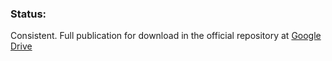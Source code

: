 
### Status:
Consistent. Full publication for download in the official repository at [Google Drive](https://drive.google.com/drive/folders/1LqguJNV-aKh1PuWMVx5ELA61LPfGfuu_?usp=sharing)
